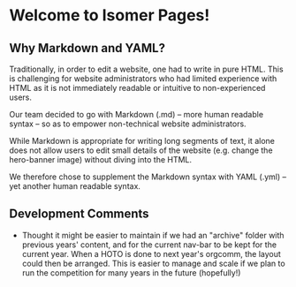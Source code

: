 # Welcome to Isomer Pages!

## Why Markdown and YAML?

Traditionally, in order to edit a website, one had to write in pure HTML. This is challenging for website administrators who had limited experience with HTML as it is not immediately readable or intuitive to non-experienced users. 

Our team decided to go with Markdown (.md) – more human readable syntax – so as to empower non-technical website administrators.

While Markdown is appropriate for writing long segments of text, it alone does not allow users to edit small details of the website (e.g. change the hero-banner image) without diving into the HTML.

We therefore chose to supplement the Markdown syntax with YAML (.yml) – yet another human readable syntax.


## Development Comments
- Thought it might be easier to maintain if we had an "archive" folder with previous years' content, and for the current nav-bar to be kept for the current year. When a HOTO is done to next year's orgcomm, the layout could then be arranged. This is easier to manage and scale if we plan to run the competition for many years in the future (hopefully!)